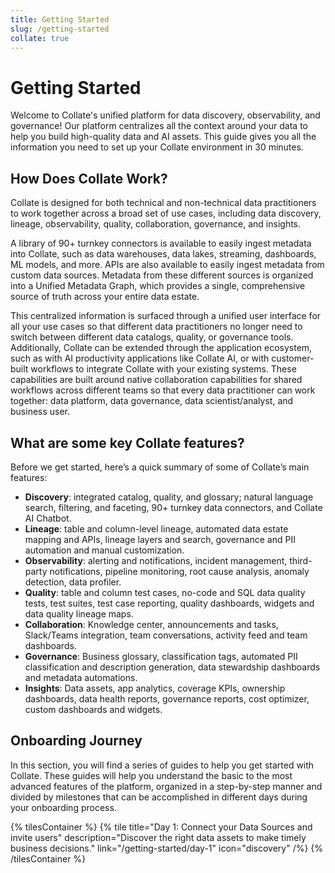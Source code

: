 ```yaml
---
title: Getting Started
slug: /getting-started
collate: true
---
```


# Getting Started

Welcome to Collate's unified platform for data discovery, observability, and governance! Our platform centralizes all 
the context around your data to help you build high-quality data and AI assets. This guide gives you all the information you
need to set up your Collate environment in 30 minutes.

## How Does Collate Work?

Collate is designed for both technical and non-technical data practitioners to work together across a broad set of use cases,
including data discovery, lineage, observability, quality, collaboration, governance, and insights.

A library of 90+ turnkey connectors is available to easily ingest metadata into Collate, such as data warehouses, data lakes,
streaming, dashboards, ML models, and more. APIs are also available to easily ingest metadata from custom data sources. 
Metadata from these different sources is organized into a Unified Metadata Graph, which provides a single, comprehensive 
source of truth across your entire data estate. 

This centralized information is surfaced through a unified user interface for all your use cases so that different data
practitioners no longer need to switch between different data catalogs, quality, or governance tools. Additionally, 
Collate can be extended through the application ecosystem, such as with AI productivity applications like Collate AI, 
or with customer-built workflows to integrate Collate with your existing systems. These capabilities are built around 
native collaboration capabilities for shared workflows across different teams so that every data practitioner can work 
together: data platform, data governance, data scientist/analyst, and business user.

## What are some key Collate features?

Before we get started, here’s a quick summary of some of Collate’s main features:

- **Discovery**: integrated catalog, quality, and glossary; natural language search, filtering, and faceting, 90+ turnkey data connectors, and Collate AI Chatbot.
- **Lineage**: table and column-level lineage, automated data estate mapping and APIs, lineage layers and search, governance and PII automation and manual customization.
- **Observability**: alerting and notifications, incident management, third-party notifications, pipeline monitoring, root cause analysis, anomaly detection, data profiler.
- **Quality**: table and column test cases, no-code and SQL data quality tests, test suites, test case reporting, quality dashboards, widgets and data quality lineage maps.
- **Collaboration**: Knowledge center, announcements and tasks, Slack/Teams integration, team conversations, activity feed and team dashboards.
- **Governance**: Business glossary, classification tags, automated PII classification and description generation, data stewardship dashboards and metadata automations.
- **Insights**: Data assets, app analytics, coverage KPIs, ownership dashboards, data health reports, governance reports, cost optimizer, custom dashboards and widgets.

## Onboarding Journey

In this section, you will find a series of guides to help you get started with Collate. These guides will help you understand
the basic to the most advanced features of the platform, organized in a step-by-step manner and divided by milestones
that can be accomplished in different days during your onboarding process.

{% tilesContainer %}
{% tile
  title="Day 1: Connect your Data Sources and invite users"
  description="Discover the right data assets to make timely business decisions."
  link="/getting-started/day-1"
  icon="discovery"
/%}
{% /tilesContainer %}
